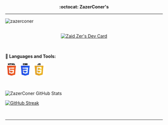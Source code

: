 <div align="center"><strong>:octocat: ZazerConer's</strong></div>

<hr>

<p align="left"><img src="https://komarev.com/ghpvc/?username=zazerconer&label=Views&color=0e75b6&style=flat" alt="zazerconer"></p>

<br>

<div align="center"><a href="https://app.daily.dev/zazerconer"><img src="https://api.daily.dev/devcards/v2/GVnenZ1Fta2LeaGfhUrS0.png?type=default&r=f4f" width="300" alt="Zaid Zer's Dev Card"/></a></div>

<br>
<br>

<b>🔧 Languages and Tools:</b>
<p align="left">
<a href="https://www.w3resource.com/html5/introduction.php" target="_blank" rel="noopener noreferrer"><img src="/html5_wordmark.png" alt="html5" width="40" height="40"/></a> 
<a href="https://www.w3resource.com/css/CSS-tutorials.php" target="_blank" rel="noopener noreferrer"><img src="/css3_wordmark.png" alt="css3" width="40" height="40"/></a>
<a href="https://www.w3resource.com/javascript/javascript.php" target="_blank" rel="noopener noreferrer"><img src="/javascript_wordmark.png" alt="javascript" width="40" height="40"/></a>
</p> 

<br>

![ZazerConer GitHub Stats](https://stats.hyochan.dev/api/github-stats-advanced?login=zazerconer)

[![GitHub Streak](https://github-readme-streak-stats.herokuapp.com/?user=ZazerConer&show_icon=true&locale=en&theme=discord-old-blurple&hide_border=true&border_radius=10)](https://git.io/streak-stats)

<br>
<hr>
